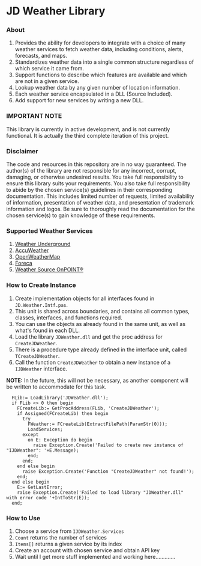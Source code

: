 # JD Weather Library

### About

1. Provides the ability for developers to integrate with a choice of many weather services to fetch weather data, including conditions, alerts, forecasts, and maps.
2. Standardizes weather data into a single common structure regardless of which service it came from.
3. Support functions to describe which features are available and which are not in a given service.
4. Lookup weather data by any given number of location information.
5. Each weather service encapsulated in a DLL (Source Included).
6. Add support for new services by writing a new DLL.

### IMPORTANT NOTE

This library is currently in active development, and is not currently functional. It is actually the third complete iteration of this project. 

### Disclaimer

The code and resources in this repository are in no way guaranteed. The author(s) of the library are not responsible for any incorrect, corrupt, damaging, or otherwise undesired results. You take full responsibility to ensure this library suits your requirements. You also take full responsibility to abide by the chosen service(s) guidelines in their corresponding documentation. This includes limited number of requests, limited availability of information, presentation of weather data, and presentation of trademark information and logos. Be sure to thoroughly read the documentation for the chosen service(s) to gain knowledge of these requirements.

### Supported Weather Services

1. [Weather Underground](Readme/WUnderground.md)
2. [AccuWeather](Readme/AccuWeather.md)
3. [OpenWeatherMap](Readme/OpenWeatherMap.md)
4. [Foreca](Readme/Foreca.md)
5. [Weather Source OnPOINT®](Readme/OnPOINT.md)

### How to Create Instance

1. Create implementation objects for all interfaces found in `JD.Weather.Intf.pas`.
  1. This unit is shared across boundaries, and contains all common types, classes, interfaces, and functions required.
  2. You can use the objects as already found in the same unit, as well as what's found in each DLL.
2. Load the library `JDWeather.dll` and get the proc address for `CreateJDWeather`.
  1. There is a procedure type already defined in the interface unit, called `TCreateJDWeather`.
3. Call the function `CreateJDWeather` to obtain a new instance of a `IJDWeather` interface.

**NOTE:** In the future, this will not be necessary, as another component will be written to accommodate for this task.

```delphi
  FLib:= LoadLibrary('JDWeather.dll');
  if FLib <> 0 then begin
    FCreateLib:= GetProcAddress(FLib, 'CreateJDWeather');
    if Assigned(FCreateLib) then begin
      try
        FWeather:= FCreateLib(ExtractFilePath(ParamStr(0)));
        LoadServices;
      except
        on E: Exception do begin
          raise Exception.Create('Failed to create new instance of "IJDWeather": '+E.Message);
        end;
      end;
    end else begin
      raise Exception.Create('Function "CreateJDWeather" not found!');
    end;
  end else begin
    E:= GetLastError;
    raise Exception.Create('Failed to load library "JDWeather.dll" with error code '+IntToStr(E));
  end;
```

### How to Use

1. Choose a service from `IJDWeather.Services`
  1. `Count` returns the number of services
  2. `Items[]` returns a given service by its index
2. Create an account with chosen service and obtain API key
3. Wait until I get more stuff implemented and working here.............

